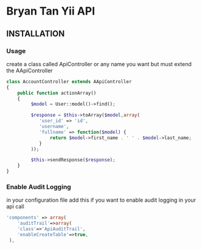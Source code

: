 Bryan Tan Yii API
=================

INSTALLATION
------------

### Usage

create a class called ApiController or any name you want but must extend the AApiController

```php
class AccountController extends AApiController
{
	public function actionArray()
	{
		 $model = User::model()->find();

		 $response = $this->toArray($model,array(
		 	'user_id' => 'id',
			'username',
			'fullname' => function($model) {
				return $model->first_name . ' ' . $model->last_name;
			}
		 ));

		 $this->sendResponse($response);
	}
}
```

### Enable Audit Logging

in your configuration file add this if you want to enable audit logging in your api call

```php
'components' => array(
	'auditTrail'=>array(
	'class'=>'ApiAuditTrail',
	'enableCreateTable'=>true,
 ),
```

